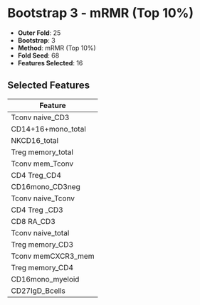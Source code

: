 # Bootstrap 3 - mRMR (Top 10%)

- **Outer Fold**: 25
- **Bootstrap**: 3
- **Method**: mRMR (Top 10%)
- **Fold Seed**: 68
- **Features Selected**: 16

## Selected Features

| Feature |
|---------|
| Tconv naive_CD3 |
| CD14+16+mono_total |
| NKCD16_total |
| Treg memory_total |
| Tconv mem_Tconv |
| CD4 Treg_CD4 |
| CD16mono_CD3neg |
| Tconv naive_Tconv |
| CD4 Treg _CD3 |
| CD8 RA_CD3 |
| Tconv naive_total |
| Treg memory_CD3 |
| Tconv memCXCR3_mem |
| Treg memory_CD4 |
| CD16mono_myeloid |
| CD27IgD_Bcells |
